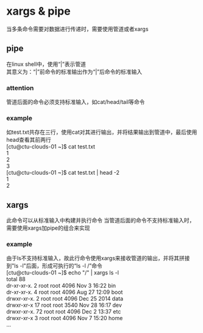 # xargs & pipe
当多条命令需要对数据进行传递时，需要使用管道或者xargs

## pipe
在linux shell中，使用“|”表示管道  
其意义为：“|”前命令的标准输出作为“|”后命令的标准输入

### attention
管道后面的命令必须支持标准输入，如cat/head/tail等命令

### example
如test.txt共存在三行，使用cat对其进行输出，并将结果输出到管道中，最后使用head查看其前两行  
[ctu@ctu-clouds-01 ~]$ cat test.txt   
1  
2  
3  
[ctu@ctu-clouds-01 ~]$ cat test.txt | head -2  
1  
2  

## xargs
此命令可以从标准输入中构建并执行命令
当管道后面的命令不支持标准输入时，需要使用xargs加pipe的组合来实现

### example
由于ls不支持标准输入，故此行命令使用xargs来接收管道的输出，并将其拼接到"ls -l"后面，形成可执行的“ls -l /”命令  
[ctu@ctu-clouds-01 ~]$ echo "/" | xargs ls -l  
total 88  
dr-xr-xr-x.   2 root root  4096 Nov  3 16:22 bin  
dr-xr-xr-x.   4 root root  4096 Aug 27 12:09 boot  
drwxr-xr-x.   2 root root  4096 Dec 25  2014 data  
drwxr-xr-x   17 root root  3540 Nov 28 16:17 dev  
drwxr-xr-x.  72 root root  4096 Dec  2 13:37 etc  
drwxr-xr-x    3 root root  4096 Nov  7 15:20 home  
...